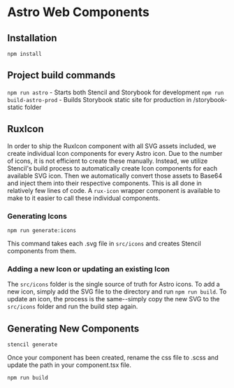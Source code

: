 # Astro Web Components

## Installation

`npm install`

## Project build commands

`npm run astro` - Starts both Stencil and Storybook for development
`npm run build-astro-prod` - Builds Storybook static site for production in /storybook-static folder

## RuxIcon

In order to ship the RuxIcon component with all SVG assets included, we create individual Icon components for every Astro icon. Due to the number of icons, it is not efficient to create these manually. Instead, we utilize Stencil's build process to automatically create Icon components for each available SVG icon. Then we automatically convert those assets to Base64 and inject them into their respective components. This is all done in relatively few lines of code. A `rux-icon` wrapper component is available to make to it easier to call these individual components.

### Generating Icons

`npm run generate:icons`

This command takes each .svg file in `src/icons` and creates Stencil components from them.

### Adding a new Icon or updating an existing Icon

The `src/icons` folder is the single source of truth for Astro icons. To add a new icon, simply add the SVG file to the directory and run `npm run build`. To update an icon, the process is the same--simply copy the new SVG to the `src/icons` folder and run the build step again.

## Generating New Components

`stencil generate`

Once your component has been created, rename the css file to .scss and update the path in your component.tsx file.

`npm run build`
